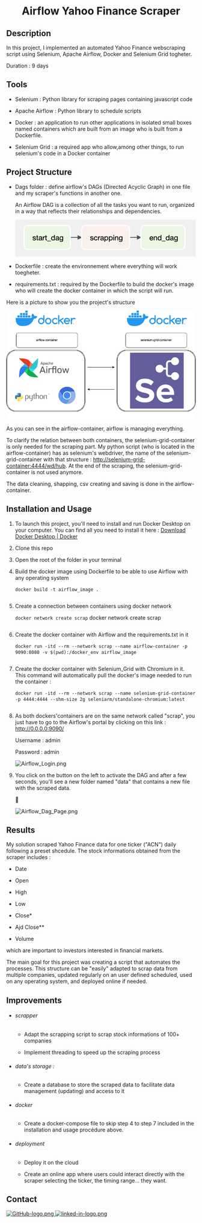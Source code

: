 <div>
<h1 align="center"> Airflow Yahoo Finance Scraper </h1>
</div>

## Description

In this project, I implemented an automated Yahoo Finance webscraping script using Selenium, Apache Airflow, Docker and Selenium Grid togheter.

Duration : 9 days

## Tools

- Selenium : Python library for scraping pages containing javascript code

- Apache Airflow : Python library to schedule scripts

- Docker : an application to run other applications in isolated small boxes named containers which are built from an image who is built from a Dockerfile.

- Selenium Grid : a required app who allow,among other things, to run selenium's code in a Docker container

## Project Structure

- Dags folder : define airflow's DAGs (Directed Acyclic Graph) in one file and my scraper's functions in another one. 
  
  An Airflow DAG is a collection of all the tasks you want to run, organized in a way that reflects their relationships and dependencies.
  
  ![DAG.png](img/DAG.png)

- Dockerfile : create the environnement where everything will work toegheter.

- requirements.txt : required by the Dockerfile to build the docker's image who will create the docker container in which the script will run.

Here is a picture to show you the project's structure

![Main_diag_airflow.png](img/Main_diag_airflow.png)

As you can see in the airflow-container, airflow is managing everything.

To clarify the relation between both containers, the selenium-grid-container is only needed for the scraping part. My python script (who is located in the airflow-container) has as selenium's webdriver, the name of the selenium-grid-container with that structure : [http://selenium-grid-container:4444/wd/hub](http://selenium-grid-container:4444/wd/hub). At the end of the scraping, the selenium-grid-container is not used anymore.

The data cleaning, shapping, csv creating and saving is done in the airflow-container.

## Installation and Usage

1. To launch this project, you'll need to install and run Docker Desktop on your computer. You can find all you need to install it here : [Download Docker Desktop | Docker](https://www.docker.com/products/docker-desktop/)

2. Clone this repo

3. Open the root of the folder in your terminal

4. Build the docker image using Dockerfile to be able to use Airflow with any operating system
   
   ```docker
   docker build -t airflow_image .
   ```
   ```

5. Create a connection between containers using docker network
   
   ```docker network create scrap```
   docker network create scrap
   ```
   
   ```

6. Create the docker container with Airflow and the requirements.txt in it 
   
   ```docker
   docker run -itd --rm --network scrap --name airflow-container -p 9090:8080 -v $(pwd):/docker_env airflow_image
   ```
   ```

7. Create the docker container with Selenium_Grid with Chromium in it. This command will automatically pull the docker's image needed to run the container :
   
   ```docker
   docker run -itd --rm --network scrap --name selenium-grid-container -p 4444:4444 --shm-size 2g seleniarm/standalone-chromium:latest
   ```
   ```

8. As both dockers'containers are on the same network called "scrap", you just have to go to the Airflow's portal by clicking on this link : http://0.0.0.0:9090/
   
   Username : admin
   
   Password : admin
   
   ![Airflow_Login.png](img/Airflow_Login.png)

9. You click on the button on the left to activate the DAG and after a few seconds, you'll see a new folder named "data" that contains a new file with the scraped data.
   
   
   
   ![Airflow_Dag_Page.png](img/Airflow_Dag_Page.png)

## Results

My solution scraped Yahoo Finance data for one ticker ("ACN") daily following a preset shcedule. The stock informations obtained from the scraper includes :

- Date

- Open

- High

- Low

- Close*

- Ajd Close**

- Volume

which are important to investors interested in financial markets.

The main goal for this project was creating a script that automates the processes. This structure can be "easily" adapted to scrap data from multiple companies, updated regularly on an user defined scheduled, used on any operating system, and deployed online if needed.

## Improvements

- ###### scrapper
  
  - Adapt the scrapping script to scrap stock informations of 100+ companies
  
  - Implement threading to speed up the scraping process

- ###### data's storage :
  
  - Create a database to store the scraped data to facilitate data management (updating) and access to it

- ###### docker
  
  - Create a docker-compose file to skip step 4 to step 7 included in the installation and usage procédure above.

- ###### deployment
  
  - Deploy it on the cloud 
  
  - Create an online app where users could interact directly with the scraper selecting the ticker, the timing range... they want.

## Contact

<div>
<a href="https://github.com/vdbromain">
  <img title="" src="img/GitHub-logo.png" alt="GitHub-logo.png" width="62">
</a>
<a href="https://www.linkedin.com/in/vdbromain/">
  <img title="" src="img/linked-in-logo.png" alt="linked-in-logo.png" width="62">
</a>
</div>
